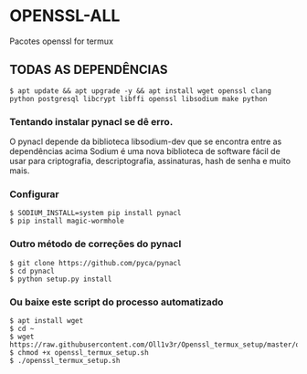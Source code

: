 # OPENSSL-ALL
Pacotes openssl for termux


## TODAS AS DEPENDÊNCIAS
	$ apt update && apt upgrade -y && apt install wget openssl clang python postgresql libcrypt libffi openssl libsodium make python




### Tentando instalar pynacl se dê erro.
O pynacl depende da biblioteca libsodium-dev que
se encontra entre as dependências acima
Sodium é uma nova biblioteca de software fácil
de usar para criptografia, descriptografia, assinaturas,
hash de senha e muito mais.


### Configurar
	$ SODIUM_INSTALL=system pip install pynacl
	$ pip install magic-wormhole


### Outro método de correções do pynacl
	$ git clone https://github.com/pyca/pynacl
	$ cd pynacl
	$ python setup.py install


### Ou baixe este script do processo automatizado
	$ apt install wget
	$ cd ~
	$ wget https://raw.githubusercontent.com/Oll1v3r/Openssl_termux_setup/master/openssl_termux_setup.sh
	$ chmod +x openssl_termux_setup.sh
	$ ./openssl_termux_setup.sh
